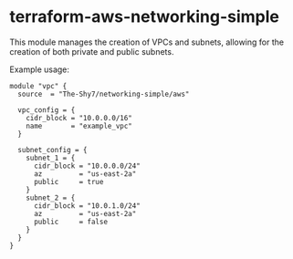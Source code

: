 # terraform-aws-networking-simple
This module manages the creation of VPCs and subnets, allowing for the creation of both private and public subnets.

Example usage:
```
module "vpc" {
  source  = "The-Shy7/networking-simple/aws"

  vpc_config = {
    cidr_block = "10.0.0.0/16"
    name       = "example_vpc"
  }

  subnet_config = {
    subnet_1 = {
      cidr_block = "10.0.0.0/24"
      az         = "us-east-2a"
      public     = true
    }
    subnet_2 = {
      cidr_block = "10.0.1.0/24"
      az         = "us-east-2a"
      public     = false
    }
  }
}
```